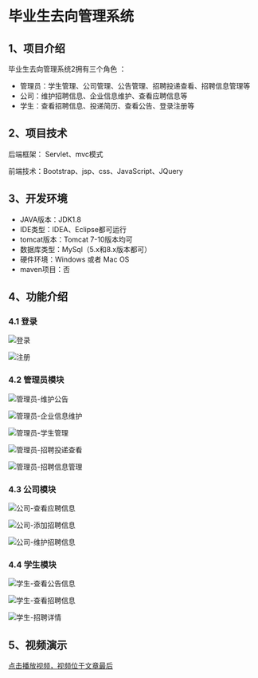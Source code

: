 # 毕业生去向管理系统


## 1、项目介绍

毕业生去向管理系统2拥有三个角色 ：

- 管理员：学生管理、公司管理、公告管理、招聘投递查看、招聘信息管理等
- 公司：维护招聘信息、企业信息维护、查看应聘信息等
- 学生：查看招聘信息、投递简历、查看公告、登录注册等


## 2、项目技术

后端框架： Servlet、mvc模式

前端技术：Bootstrap、jsp、css、JavaScript、JQuery

## 3、开发环境

- JAVA版本：JDK1.8
- IDE类型：IDEA、Eclipse都可运行
- tomcat版本：Tomcat 7-10版本均可
- 数据库类型：MySql（5.x和8.x版本都可） 
- 硬件环境：Windows 或者 Mac OS
- maven项目：否


## 4、功能介绍

### 4.1 登录

![登录](https://project-images-1256969109.cos.ap-chongqing.myqcloud.com/Typora-Images/202207200031456.jpg)

![注册](https://project-images-1256969109.cos.ap-chongqing.myqcloud.com/Typora-Images/202207200031015.jpg)

### 4.2 管理员模块

![管理员-维护公告](https://project-images-1256969109.cos.ap-chongqing.myqcloud.com/Typora-Images/202207200031550.jpg)

![管理员-企业信息维护](https://project-images-1256969109.cos.ap-chongqing.myqcloud.com/Typora-Images/202207200031285.jpg)

![管理员-学生管理](https://project-images-1256969109.cos.ap-chongqing.myqcloud.com/Typora-Images/202207200031346.jpg)

![管理员-招聘投递查看](https://project-images-1256969109.cos.ap-chongqing.myqcloud.com/Typora-Images/202207200031455.jpg)

![管理员-招聘信息管理](https://project-images-1256969109.cos.ap-chongqing.myqcloud.com/Typora-Images/202207200031941.jpg)

### 4.3 公司模块

![公司-查看应聘信息](https://project-images-1256969109.cos.ap-chongqing.myqcloud.com/Typora-Images/202207200032953.jpg)

![公司-添加招聘信息](https://project-images-1256969109.cos.ap-chongqing.myqcloud.com/Typora-Images/202207200032843.jpg)

![公司-维护招聘信息](https://project-images-1256969109.cos.ap-chongqing.myqcloud.com/Typora-Images/202207200032851.jpg)

### 4.4 学生模块

![学生-查看公告信息](https://project-images-1256969109.cos.ap-chongqing.myqcloud.com/Typora-Images/202207200032263.jpg)

![学生-查看招聘信息](https://project-images-1256969109.cos.ap-chongqing.myqcloud.com/Typora-Images/202207200032641.jpg)

![学生-招聘详情](https://project-images-1256969109.cos.ap-chongqing.myqcloud.com/Typora-Images/202207200032455.jpg)

## 5、视频演示

[点击播放视频，视频位于文章最后](输入链接)


